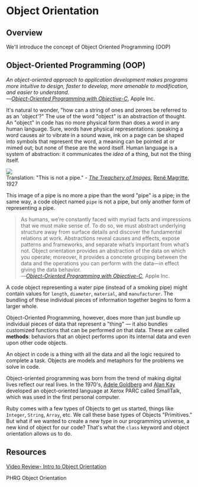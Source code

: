 # Object Orientation

## Overview

We'll introduce the concept of Object Oriented Programming (OOP)

## Object-Oriented Programming (OOP)

*An object-oriented approach to application development makes programs more intuitive to design, faster to develop, more amenable to modification, and easier to understand.*  
—[*Object-Oriented Programming with Objective-C*][apple_oop_guide_intro], Apple Inc.

[apple_oop_guide_intro]: https://developer.apple.com/library/ios/documentation/Cocoa/Conceptual/OOP_ObjC/Introduction/Introduction.html#//apple_ref/doc/uid/TP40005149-CH1-SW2

It's natural to wonder, "how can a string of ones and zeroes be referred to as an 'object'?" The use of the word "object" is an abstraction of thought. An "object" in code has no more physical form than does a word in any human language. Sure, words have physical representations: speaking a word causes air to vibrate in a sound wave, ink on a page can be shaped into symbols that represent the word, a meaning can be pointed at or mimed out; but none of these are the word itself. Human language is a system of abstraction: it communicates the *idea* of a thing, but not the thing itself.

![](https://upload.wikimedia.org/wikipedia/en/b/b9/MagrittePipe.jpg)  
Translation: "This is not a pipe." - [*The Treachery of Images*](https://en.wikipedia.org/wiki/The_Treachery_of_Images), [René Magritte](https://en.wikipedia.org/wiki/Ren%C3%A9_Magritte), 1927  

This image of a pipe is no more a pipe than the word "pipe" is a pipe; in the same way, a code object named `pipe` is not a pipe, but only another form of representing a pipe.

>As humans, we’re constantly faced with myriad facts and impressions that we must make sense of. To do so, we must abstract underlying structure away from surface details and discover the fundamental relations at work. Abstractions reveal causes and effects, expose patterns and frameworks, and separate what’s important from what’s not. Object orientation provides an abstraction of the data on which you operate; moreover, it provides a concrete grouping between the data and the operations you can perform with the data—in effect giving the data behavior.  
>—[*Object-Oriented Programming with Objective-C*](https://developer.apple.com/library/ios/documentation/Cocoa/Conceptual/OOP_ObjC/Articles/ooOOP.html#//apple_ref/doc/uid/TP40005149-CH8-SW3), Apple Inc.

A code object representing a water pipe (instead of a smoking pipe) might contain values for `length`, `diameter`, `material`, and `manufacturer`. The bundling of these individual pieces of information together begins to form a larger whole.

Object-Oriented Programming, however, does more than just bundle up individual pieces of data that represent a "thing" — it also bundles customized functions that can be performed *on* that data. These are called **methods**: behaviors that an object performs upon its internal data and even upon other code objects.

An object in code is a thing with all the data and all the logic required to complete a task. Objects are models and metaphors for the problems we solve in code.

Object-oriented programming was born from the trend of making digital lives reflect our real lives. In the 1970's, [Adele Goldberg](https://en.wikipedia.org/wiki/Adele_Goldberg_%28computer_scientist%29) and [Alan Kay](https://en.wikipedia.org/wiki/Alan_Kay) developed an object-oriented language at Xerox PARC called SmallTalk, which was used in the first personal computer.

Ruby comes with a few types of Objects to get us started, things like `Integer`, `String`, `Array`, etc. We call these base types of Objects "Primitives." But what if we wanted to create a new type in our programming universe, a new kind of object for our code? That's what the `class` keyword and object orientation allows us to do.

## Resources

[Video Review- Intro to Object Orientation](https://www.youtube.com/watch?v=Z_IoQCVNWtM) 

<p data-visibility='hidden'>PHRG Object Orientation</p>